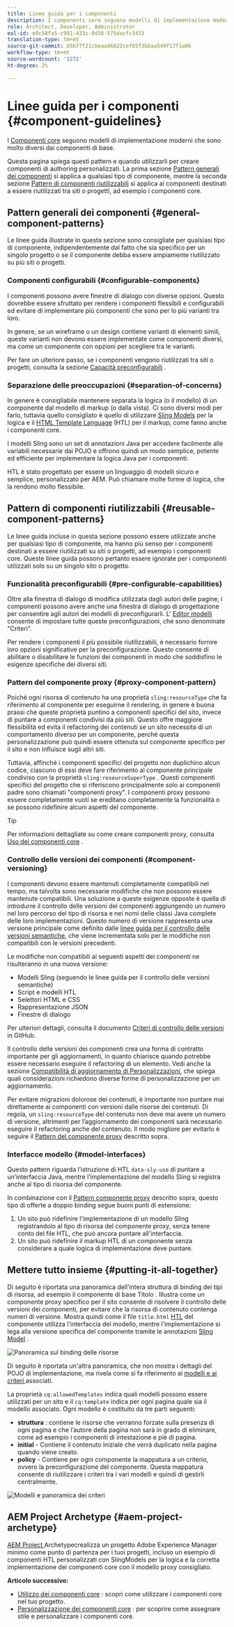 ```yaml
---
title: Linee guida per i componenti
description: I componenti core seguono modelli di implementazione moderni che sono molto diversi dai componenti di base.
role: Architect, Developer, Administrator
exl-id: e8c58fa5-c991-433c-8d38-575dacfc3433
translation-type: tm+mt
source-git-commit: b5b77f21cbeaa46622cef85f3bbaa549f17f1a06
workflow-type: tm+mt
source-wordcount: '1272'
ht-degree: 2%

---
```


# Linee guida per i componenti {#component-guidelines}

I [Componenti core](overview.md) seguono modelli di implementazione moderni che sono molto diversi dai componenti di base.

Questa pagina spiega questi pattern e quando utilizzarli per creare componenti di authoring personalizzati. La prima sezione [Pattern generali dei componenti](#general-component-patterns) si applica a qualsiasi tipo di componente, mentre la seconda sezione [Pattern di componenti riutilizzabili](#reusable-component-patterns) si applica ai componenti destinati a essere riutilizzati tra siti o progetti, ad esempio i componenti core.

## Pattern generali dei componenti {#general-component-patterns}

Le linee guida illustrate in questa sezione sono consigliate per qualsiasi tipo di componente, indipendentemente dal fatto che sia specifico per un singolo progetto o se il componente debba essere ampiamente riutilizzato su più siti o progetti.

### Componenti configurabili {#configurable-components}

I componenti possono avere finestre di dialogo con diverse opzioni. Questo dovrebbe essere sfruttato per rendere i componenti flessibili e configurabili ed evitare di implementare più componenti che sono per lo più varianti tra loro.

In genere, se un wireframe o un design contiene varianti di elementi simili, queste varianti non devono essere implementate come componenti diversi, ma come un componente con opzioni per scegliere tra le varianti.

Per fare un ulteriore passo, se i componenti vengono riutilizzati tra siti o progetti, consulta la sezione [Capacità preconfigurabili](#pre-configurable-capabilities) .

### Separazione delle preoccupazioni {#separation-of-concerns}

In genere è consigliabile mantenere separata la logica (o il modello) di un componente dal modello di markup (o dalla vista). Ci sono diversi modi per farlo, tuttavia quello consigliato è quello di utilizzare [Sling Models](https://sling.apache.org/documentation/bundles/models.html) per la logica e il [HTML Template Language](https://docs.adobe.com/content/help/it-IT/experience-manager-htl/using/overview.html) (HTL) per il markup, come fanno anche i componenti core.

I modelli Sling sono un set di annotazioni Java per accedere facilmente alle variabili necessarie dai POJO e offrono quindi un modo semplice, potente ed efficiente per implementare la logica Java per i componenti.

HTL è stato progettato per essere un linguaggio di modelli sicuro e semplice, personalizzato per AEM. Può chiamare molte forme di logica, che la rendono molto flessibile.

## Pattern di componenti riutilizzabili {#reusable-component-patterns}

Le linee guida incluse in questa sezione possono essere utilizzate anche per qualsiasi tipo di componente, ma hanno più senso per i componenti destinati a essere riutilizzati su siti o progetti, ad esempio i componenti core. Queste linee guida possono pertanto essere ignorate per i componenti utilizzati solo su un singolo sito o progetto.

### Funzionalità preconfigurabili {#pre-configurable-capabilities}

Oltre alla finestra di dialogo di modifica utilizzata dagli autori delle pagine, i componenti possono avere anche una finestra di dialogo di progettazione per consentire agli autori dei modelli di preconfigurarli. L&#39; [Editor modelli](https://docs.adobe.com/content/help/en/experience-manager-cloud-service/sites/authoring/features/templates.html) consente di impostare tutte queste preconfigurazioni, che sono denominate &quot;Criteri&quot;.

Per rendere i componenti il più possibile riutilizzabili, è necessario fornire loro opzioni significative per la preconfigurazione. Questo consente di abilitare o disabilitare le funzioni dei componenti in modo che soddisfino le esigenze specifiche dei diversi siti.

### Pattern del componente proxy {#proxy-component-pattern}

Poiché ogni risorsa di contenuto ha una proprietà `sling:resourceType` che fa riferimento al componente per eseguirne il rendering, in genere è buona prassi che queste proprietà puntino a componenti specifici del sito, invece di puntare a componenti condivisi da più siti. Questo offre maggiore flessibilità ed evita il refactoring dei contenuti se un sito necessita di un comportamento diverso per un componente, perché questa personalizzazione può quindi essere ottenuta sul componente specifico per il sito e non influisce sugli altri siti.

Tuttavia, affinché i componenti specifici del progetto non duplichino alcun codice, ciascuno di essi deve fare riferimento al componente principale condiviso con la proprietà `sling:resourceSuperType` . Questi componenti specifici del progetto che si riferiscono principalmente solo ai componenti padre sono chiamati &quot;componenti proxy&quot;. I componenti proxy possono essere completamente vuoti se ereditano completamente la funzionalità o se possono ridefinire alcuni aspetti del componente.

>[!TIP]
>
>Per informazioni dettagliate su come creare componenti proxy, consulta [Uso dei componenti core](/help/get-started/using.md#create-proxy-components) .

### Controllo delle versioni dei componenti {#component-versioning}

I componenti devono essere mantenuti completamente compatibili nel tempo, ma talvolta sono necessarie modifiche che non possono essere mantenute compatibili. Una soluzione a queste esigenze opposte è quella di introdurre il controllo delle versioni dei componenti aggiungendo un numero nel loro percorso del tipo di risorsa e nei nomi delle classi Java complete delle loro implementazioni. Questo numero di versione rappresenta una versione principale come definito dalle [linee guida per il controllo delle versioni semantiche](https://semver.org/), che viene incrementata solo per le modifiche non compatibili con le versioni precedenti.

Le modifiche non compatibili ai seguenti aspetti dei componenti ne risulteranno in una nuova versione:

* Modelli Sling (seguendo le linee guida per il controllo delle versioni semantiche)
* Script e modelli HTL
* Selettori HTML e CSS
* Rappresentazione JSON
* Finestre di dialogo

Per ulteriori dettagli, consulta il documento [Criteri di controllo delle versioni](https://github.com/adobe/aem-core-wcm-components/wiki/Versioning-Policies) in GitHub.

Il controllo delle versioni dei componenti crea una forma di contratto importante per gli aggiornamenti, in quanto chiarisce quando potrebbe essere necessario eseguire il refactoring di un elemento. Vedi anche la sezione [Compatibilità di aggiornamento di Personalizzazioni](customizing.md#upgrade-compatibility-of-customizations), che spiega quali considerazioni richiedono diverse forme di personalizzazione per un aggiornamento.

Per evitare migrazioni dolorose dei contenuti, è importante non puntare mai direttamente ai componenti con versioni dalle risorse dei contenuti. Di regola, un `sling:resourceType` del contenuto non deve mai avere un numero di versione, altrimenti per l’aggiornamento dei componenti sarà necessario eseguire il refactoring anche del contenuto. Il modo migliore per evitarlo è seguire il [Pattern del componente proxy](#proxy-component-pattern) descritto sopra.

### Interfacce modello {#model-interfaces}

Questo pattern riguarda l’istruzione di HTL `data-sly-use` di puntare a un’interfaccia Java, mentre l’implementazione del modello Sling si registra anche al tipo di risorsa del componente.

In combinazione con il [Pattern componente proxy](#proxy-component-pattern) descritto sopra, questo tipo di offerte a doppio binding segue buoni punti di estensione:

1. Un sito può ridefinire l&#39;implementazione di un modello Sling registrandolo al tipo di risorsa del componente proxy, senza tenere conto del file HTL, che può ancora puntare all&#39;interfaccia.
1. Un sito può ridefinire il markup HTL di un componente senza considerare a quale logica di implementazione deve puntare.

## Mettere tutto insieme {#putting-it-all-together}

Di seguito è riportata una panoramica dell’intera struttura di binding dei tipi di risorsa, ad esempio il componente di base Titolo . Illustra come un componente proxy specifico per il sito consente di risolvere il controllo delle versioni dei componenti, per evitare che la risorsa di contenuto contenga numeri di versione. Mostra quindi come il file `title.html` [HTL](https://docs.adobe.com/content/help/en/experience-manager-htl/using/overview.html) del componente utilizza l&#39;interfaccia del modello, mentre l&#39;implementazione si lega alla versione specifica del componente tramite le annotazioni [Sling Model](https://sling.apache.org/documentation/bundles/models.html) .

![Panoramica sul binding delle risorse](/help/assets/chlimage_1-32.png)

Di seguito è riportata un&#39;altra panoramica, che non mostra i dettagli del POJO di implementazione, ma rivela come si fa riferimento ai [modelli e ai criteri ](https://docs.adobe.com/content/help/en/experience-manager-cloud-service/implementing/components-templates/templates.html) associati.

La proprietà `cq:allowedTemplates` indica quali modelli possono essere utilizzati per un sito e il `cq:template` indica per ogni pagina quale sia il modello associato. Ogni modello è costituito da tre parti seguenti:

* **struttura** : contiene le risorse che verranno forzate sulla presenza di ogni pagina e che l’autore della pagina non sarà in grado di eliminare, come ad esempio i componenti di intestazione e piè di pagina.
* **initial**  - Contiene il contenuto iniziale che verrà duplicato nella pagina quando viene creato.
* **policy**  - Contiene per ogni componente la mappatura a un criterio, ovvero la preconfigurazione del componente. Questa mappatura consente di riutilizzare i criteri tra i vari modelli e quindi di gestirli centralmente.

![Modelli e panoramica dei criteri](/help/assets/screen_shot_2018-12-07at093102.png)

## AEM Project Archetype {#aem-project-archetype}

[AEM Project ](/help/developing/archetype/overview.md) Archetypecrealizza un progetto Adobe Experience Manager minimo come punto di partenza per i tuoi progetti, incluso un esempio di componenti HTL personalizzati con SlingModels per la logica e la corretta implementazione dei componenti core con il modello proxy consigliato.

**Articolo successivo:**

* [Utilizzo dei componenti core](/help/get-started/using.md) : scopri come utilizzare i componenti core nel tuo progetto.
* [Personalizzazione dei componenti core](customizing.md) : per scoprire come assegnare stile e personalizzare i componenti core.
